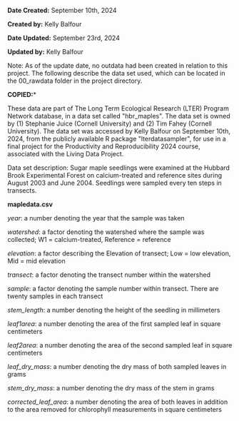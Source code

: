 **Date Created:** September 10th, 2024

**Created by:** Kelly Balfour	

**Date Updated:** September 23rd, 2024

**Updated by:** Kelly Balfour

Note: As of the update date, no outdata had been created in relation to this
project. The following describe the data set used, which can be located in the
00_rawdata folder in the project directory.

**COPIED:***

These data are part of The Long Term Ecological Research (LTER) Program Network database, in a data set called "hbr_maples". The data set is owned by (1) Stephanie Juice (Cornell University) and (2) Tim Fahey (Cornell University). The data set was accessed by Kelly Balfour on September 10th, 2024, from the publicly available R package "lterdatasampler", for use in a final project for the Productivity and Reproducibility 2024 course, associated with the Living Data Project.

Data set description: Sugar maple seedlings were examined at the Hubbard Brook Experimental Forest on calcium-treated and reference sites during August 2003 and June 2004. Seedlings were sampled every ten steps in transects.

**mapledata.csv**

*year*: a number denoting the year that the sample was taken

*watershed*: a factor denoting the watershed where the sample was collected; W1 = calcium-treated, Reference = reference

*elevation*: a factor describing the Elevation of transect; Low = low elevation, Mid = mid elevation

*transect*: a factor denoting the transect number within the watershed

*sample*: a factor denoting the sample number within transect. There are twenty samples in each transect

*stem_length*: a number denoting the height of the seedling in millimeters

*leaf1area*: a number denoting the area of the first sampled leaf in square centimeters

*leaf2area*: a number denoting the area of the second sampled leaf in square centimeters

*leaf_dry_mass*: a number denoting the dry mass of both sampled leaves in grams

*stem_dry_mass*: a number denoting the dry mass of the stem in grams

*corrected_leaf_area*: a number denoting the area of both leaves in addition to the area removed for chlorophyll measurements in square centimeters